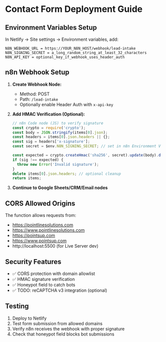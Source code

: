 # Contact Form Deployment Guide

## Environment Variables Setup

In Netlify → Site settings → Environment variables, add:

```
N8N_WEBHOOK_URL = https://YOUR_N8N_HOST/webhook/lead-intake
N8N_SIGNING_SECRET = a_long_random_string_at_least_32_characters
N8N_API_KEY = optional_key_if_webhook_uses_header_auth
```

## n8n Webhook Setup

1. **Create Webhook Node:**
   - Method: POST
   - Path: `/lead-intake`
   - Optionally enable Header Auth with `x-api-key`

2. **Add HMAC Verification (Optional):**
   ```javascript
   // n8n Code node (JS) to verify signature
   const crypto = require('crypto');
   const body = JSON.stringify(items[0].json);
   const headers = items[0].json.headers || {};
   const sig = headers['x-signature'];
   const secret = $env.N8N_SIGNING_SECRET; // set in n8n Environment Variables

   const expected = crypto.createHmac('sha256', secret).update(body).digest('hex');
   if (sig !== expected) {
     throw new Error('Invalid signature');
   }
   delete items[0].json.headers; // optional cleanup
   return items;
   ```

3. **Continue to Google Sheets/CRM/Email nodes**

## CORS Allowed Origins

The function allows requests from:
- https://pointlinesolutions.com
- https://www.pointlinesolutions.com
- https://pointsup.com
- https://www.pointsup.com
- http://localhost:5500 (for Live Server dev)

## Security Features

- ✅ CORS protection with domain allowlist
- ✅ HMAC signature verification
- ✅ Honeypot field to catch bots
- ✅ TODO: reCAPTCHA v3 integration (optional)

## Testing

1. Deploy to Netlify
2. Test form submission from allowed domains
3. Verify n8n receives the webhook with proper signature
4. Check that honeypot field blocks bot submissions
